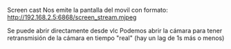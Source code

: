 Screen cast
Nos emite la pantalla del movil con formato:
http://192.168.2.5:6868/screen_stream.mjpeg

Se puede abrir directamente desde vlc
Podemos abrir la cámara para tener retransmisión de la cámara en tiempo "real" (hay un lag de 1s más o menos)
